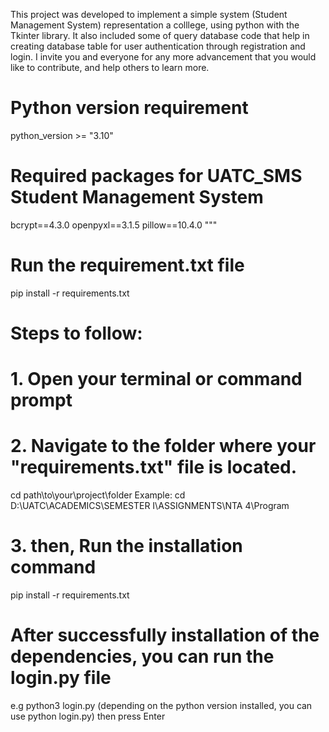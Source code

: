 This project was developed to implement a simple system (Student Management System) representation a colllege, using python with the Tkinter library.
It also included some of query database code that help in creating database table for user authentication through registration and login. 
I invite you and everyone for any more advancement that you would like to contribute, and help others to learn more.

# Python version requirement
python_version >= "3.10"

# Required packages for UATC_SMS Student Management System
bcrypt==4.3.0
openpyxl==3.1.5
pillow==10.4.0
"""
# Run the requirement.txt file
pip install -r requirements.txt

# Steps to follow:
# 1. Open your terminal or command prompt
# 2. Navigate to the folder where your "requirements.txt" file is located.
cd path\to\your\project\folder
Example:
cd D:\UATC\ACADEMICS\SEMESTER I\ASSIGNMENTS\NTA 4\Program
# 3. then, Run the installation command
pip install -r requirements.txt

# After successfully installation of the dependencies, you can run the login.py file
e.g python3 login.py 
(depending on the python version installed, you can use python login.py) then press Enter
